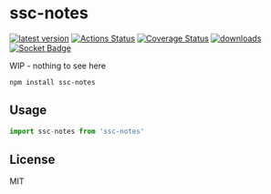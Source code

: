 # ssc-notes
[![latest version](https://img.shields.io/npm/v/ssc-notes.svg)](https://www.npmjs.com/package/ssc-notes)
[![Actions Status](https://github.com/bcomnes/ssc-notes/workflows/tests/badge.svg)](https://github.com/bcomnes/ssc-notes/actions)
[![Coverage Status](https://coveralls.io/repos/github/bcomnes/ssc-notes/badge.svg?branch=master)](https://coveralls.io/github/bcomnes/ssc-notes?branch=master)
[![downloads](https://img.shields.io/npm/dm/ssc-notes.svg)](https://npmtrends.com/ssc-notes)
[![Socket Badge](https://socket.dev/api/badge/npm/package/ssc-notes)](https://socket.dev/npm/package/ssc-notes)

WIP - nothing to see here

```
npm install ssc-notes
```

## Usage

``` js
import ssc-notes from 'ssc-notes'
```

## License

MIT

